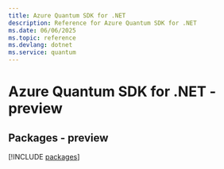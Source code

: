 ```yaml
---
title: Azure Quantum SDK for .NET
description: Reference for Azure Quantum SDK for .NET
ms.date: 06/06/2025
ms.topic: reference
ms.devlang: dotnet
ms.service: quantum
---
```

# Azure Quantum SDK for .NET - preview
## Packages - preview
[!INCLUDE [packages](quantum-index.md)]